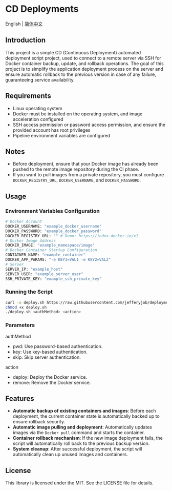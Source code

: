 # CD Deployments

English | [简体中文](README.cn.md)

## Introduction
This project is a simple CD (Continuous Deployment) automated deployment script project, used to connect to a remote server via SSH for Docker container backup, update, and rollback operations. The goal of this project is to simplify the application deployment process on the server and ensure automatic rollback to the previous version in case of any failure, guaranteeing service availability.

## Requirements
- Linux operating system
- Docker must be installed on the operating system, and image acceleration configured
- SSH access permission or password access permission, and ensure the provided account has root privileges
- Pipeline environment variables are configured

## Notes
- Before deployment, ensure that your Docker image has already been pushed to the remote image repository during the CI phase.
- If you want to pull images from a private repository, you must configure `DOCKER_REGISTRY_URL`, `DOCKER_USERNAME`, and `DOCKER_PASSWORD`.

## Usage

### Environment Variables Configuration

```bash
# Docker Account
DOCKER_USERNAME: "example_docker_username"
DOCKER_PASSWORD: "example_docker_password"
DOCKER_REGISTRY_URL: "" # Demo: https://index.docker.io/v1
# Docker Image Address
DOCKER_IMAGE: "example_namespace/image"
# Docker Container Startup Configuration
CONTAINER_NAME: "example_container"
DOCKER_APP_PARAMS: "-e KEY1=VAL1 -e KEY2=VAL2"
# Server
SERVER_IP: "example_host"
SERVER_USER: "example_server_user"
SSH_PRIVATE_KEY: "example_ssh_private_key"
```

### Running the Script

```bash
curl -o deploy.sh https://raw.githubusercontent.com/jefferyjob/deployments/refs/heads/main/scripts/deploy.docker.sh
chmod +x deploy.sh
./deploy.sh <authMethod> <action>
```

### Parameters
authMethod
- pwd: Use password-based authentication.
- key: Use key-based authentication.
- skip: Skip server authentication.

action
- deploy: Deploy the Docker service.
- remove: Remove the Docker service.

## Features
- **Automatic backup of existing containers and images**: Before each deployment, the current container state is automatically backed up to ensure rollback security.
- **Automatic image pulling and deployment**: Automatically updates images via the `Docker pull` command and starts the container.
- **Container rollback mechanism**: If the new image deployment fails, the script will automatically roll back to the previous backup version.
- **System cleanup**: After successful deployment, the script will automatically clean up unused images and containers.

## License
This library is licensed under the MIT. See the LICENSE file for details.

